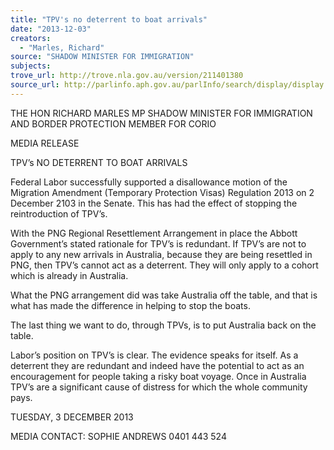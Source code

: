 ```yaml
---
title: "TPV's no deterrent to boat arrivals"
date: "2013-12-03"
creators:
  - "Marles, Richard"
source: "SHADOW MINISTER FOR IMMIGRATION"
subjects:
trove_url: http://trove.nla.gov.au/version/211401380
source_url: http://parlinfo.aph.gov.au/parlInfo/search/display/display.w3p;query=Id%3A%22media/pressrel/2878470%22
---
```


 

 THE HON RICHARD MARLES MP  SHADOW MINISTER FOR IMMIGRATION AND BORDER  PROTECTION  MEMBER FOR CORIO 

 

 MEDIA RELEASE   

 TPV’s NO DETERRENT TO BOAT ARRIVALS   

 Federal Labor successfully supported a disallowance motion of the Migration  Amendment (Temporary Protection Visas) Regulation 2013 on 2 December 2103 in  the Senate. This has had the effect of stopping the reintroduction of TPV’s.    

 With the PNG Regional Resettlement Arrangement in place the Abbott Government’s  stated rationale for TPV’s is redundant. If TPV’s are not to apply to any new arrivals  in Australia, because they are being resettled in PNG, then TPV’s cannot act as a  deterrent. They will only apply to a cohort which is already in Australia.    

 What the PNG arrangement did was take Australia off the table, and that is what has  made the difference in helping to stop the boats.   

 The last thing we want to do, through TPVs, is to put Australia back on the table.  

 Labor’s position on TPV’s is clear. The evidence speaks for itself. As a deterrent they  are redundant and indeed have the potential to act as an encouragement for people  taking a risky boat voyage. Once in Australia TPV’s are a significant cause of distress  for which the whole community pays.    

 TUESDAY, 3 DECEMBER 2013   

 MEDIA CONTACT: SOPHIE ANDREWS 0401 443 524   

